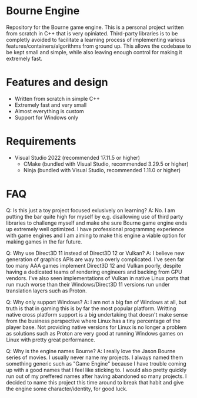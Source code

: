 Bourne Engine
=============
Repository for the Bourne game engine. This is a personal project written from scratch in C++ that is very opiniated. Third-party libraries is to be completly avoided to facilitate a learning process of implementing various features/containers/algorithms from ground up. This allows the codebase to be kept small and simple, while also leaving enough control for making it extremely fast.

# Features and design
- Written from scratch in simple C++
- Extremely fast and very small
- Almost everything is custom
- Support for Windows only

# Requirements
- Visual Studio 2022 (recommended 17.11.5 or higher)
  - CMake (bundled with Visual Studio, recommended 3.29.5 or higher)
  - Ninja (bundled with Visual Studio, recommended 1.11.0 or higher)

# FAQ
Q: Is this just a toy project focused exlusively on learning?
A: No. I am putting the bar quite high for myself by e.g. disallowing use of third party libraries to challenge myself and make she sure Bourne game engine ends up extremely well optimized. I have professional programmng experience with game engines and I am aiming to make this engine a viable option for making games in the far future.

Q: Why use Direct3D 11 instead of Direct3D 12 or Vulkan?
A: I believe new generation of graphics APIs are way too overly complicated. I've seen far too many AAA games implement Direct3D 12 and Vulkan poorly, despite having a dedicated teams of rendering engineers and backing from GPU vendors. I've also seen implementations of Vulkan in native Linux ports that run much worse than their Windows/Direct3D 11 versions run under translation layers such as Proton.

Q: Why only support Windows?
A: I am not a big fan of Windows at all, but truth is that in gaming this is by far the most popular platform. Writting native cross platform support is a big undertaking that doesn't make sense from the business perspective where Linux has a tiny percentage of the player base. Not providing native versions for Linux is no longer a problem as solutions such as Proton are very good at running Windows games on Linux with pretty great performance.

Q: Why is the engine names Bourne?
A: I really love the Jason Bourne series of movies. I usually never name my projects. I always named them something generic such as "Game Engine" because I have trouble coming up with a good names that I feel like sticking to. I would also pretty quickly run out of my preffered names after having abandoned so many projects. I decided to name this project this time around to break that habit and give the engine some character/identity, for good luck.
